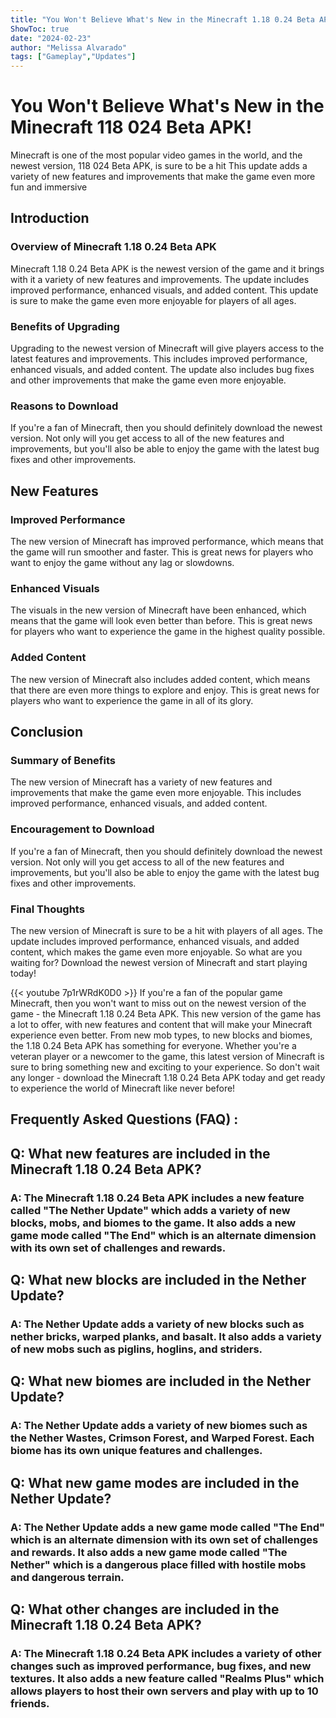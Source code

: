 ```yaml
---
title: "You Won't Believe What's New in the Minecraft 1.18 0.24 Beta APK!"
ShowToc: true 
date: "2024-02-23"
author: "Melissa Alvarado" 
tags: ["Gameplay","Updates"]
---
```

# You Won't Believe What's New in the Minecraft 118 024 Beta APK!

Minecraft is one of the most popular video games in the world, and the newest version, 118 024 Beta APK, is sure to be a hit This update adds a variety of new features and improvements that make the game even more fun and immersive

## Introduction

### Overview of Minecraft 1.18 0.24 Beta APK

Minecraft 1.18 0.24 Beta APK is the newest version of the game and it brings with it a variety of new features and improvements. The update includes improved performance, enhanced visuals, and added content. This update is sure to make the game even more enjoyable for players of all ages.

### Benefits of Upgrading

Upgrading to the newest version of Minecraft will give players access to the latest features and improvements. This includes improved performance, enhanced visuals, and added content. The update also includes bug fixes and other improvements that make the game even more enjoyable.

### Reasons to Download

If you're a fan of Minecraft, then you should definitely download the newest version. Not only will you get access to all of the new features and improvements, but you'll also be able to enjoy the game with the latest bug fixes and other improvements.

## New Features

### Improved Performance

The new version of Minecraft has improved performance, which means that the game will run smoother and faster. This is great news for players who want to enjoy the game without any lag or slowdowns.

### Enhanced Visuals

The visuals in the new version of Minecraft have been enhanced, which means that the game will look even better than before. This is great news for players who want to experience the game in the highest quality possible.

### Added Content

The new version of Minecraft also includes added content, which means that there are even more things to explore and enjoy. This is great news for players who want to experience the game in all of its glory.

## Conclusion

### Summary of Benefits

The new version of Minecraft has a variety of new features and improvements that make the game even more enjoyable. This includes improved performance, enhanced visuals, and added content.

### Encouragement to Download

If you're a fan of Minecraft, then you should definitely download the newest version. Not only will you get access to all of the new features and improvements, but you'll also be able to enjoy the game with the latest bug fixes and other improvements.

### Final Thoughts

The new version of Minecraft is sure to be a hit with players of all ages. The update includes improved performance, enhanced visuals, and added content, which makes the game even more enjoyable. So what are you waiting for? Download the newest version of Minecraft and start playing today!

{{< youtube 7p1rWRdK0D0 >}} 
If you're a fan of the popular game Minecraft, then you won't want to miss out on the newest version of the game - the Minecraft 1.18 0.24 Beta APK. This new version of the game has a lot to offer, with new features and content that will make your Minecraft experience even better. From new mob types, to new blocks and biomes, the 1.18 0.24 Beta APK has something for everyone. Whether you're a veteran player or a newcomer to the game, this latest version of Minecraft is sure to bring something new and exciting to your experience. So don't wait any longer - download the Minecraft 1.18 0.24 Beta APK today and get ready to experience the world of Minecraft like never before!

## Frequently Asked Questions (FAQ) :
<h2>Q: What new features are included in the Minecraft 1.18 0.24 Beta APK?</h2>

<h3>A: The Minecraft 1.18 0.24 Beta APK includes a new feature called "The Nether Update" which adds a variety of new blocks, mobs, and biomes to the game. It also adds a new game mode called "The End" which is an alternate dimension with its own set of challenges and rewards.</h3>

<h2>Q: What new blocks are included in the Nether Update?</h2>

<h3>A: The Nether Update adds a variety of new blocks such as nether bricks, warped planks, and basalt. It also adds a variety of new mobs such as piglins, hoglins, and striders.</h3>

<h2>Q: What new biomes are included in the Nether Update?</h2>

<h3>A: The Nether Update adds a variety of new biomes such as the Nether Wastes, Crimson Forest, and Warped Forest. Each biome has its own unique features and challenges.</h3>

<h2>Q: What new game modes are included in the Nether Update?</h2>

<h3>A: The Nether Update adds a new game mode called "The End" which is an alternate dimension with its own set of challenges and rewards. It also adds a new game mode called "The Nether" which is a dangerous place filled with hostile mobs and dangerous terrain.</h3>

<h2>Q: What other changes are included in the Minecraft 1.18 0.24 Beta APK?</h2>

<h3>A: The Minecraft 1.18 0.24 Beta APK includes a variety of other changes such as improved performance, bug fixes, and new textures. It also adds a new feature called "Realms Plus" which allows players to host their own servers and play with up to 10 friends.</h3>



